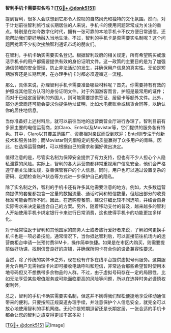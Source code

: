 **智利手机卡需要实名吗？[[TG💪+ @donk5151](https://t.me/s/donk5151)]**

提到智利，很多人会联想到它那令人惊叹的自然风光和独特的文化氛围。然而，对于计划前往智利旅行或长期居住的人来说，手机卡的使用问题常常成为关注的重点。特别是在如今数字化时代，拥有一张可靠的本地手机卡不仅方便日常通信，还能帮助我们更好地融入当地生活。不过，智利的手机卡是否需要实名制呢？这个问题困扰着不少初次接触智利通讯市场的朋友们。

在智利，手机卡确实需要实名登记。根据智利政府的相关规定，所有希望购买或激活手机卡的用户都需要提供有效的身份证明文件。这一政策的主要目的是为了加强通信领域的安全管理，防止非法活动的发生，并确保用户信息的真实性。无论是短期游客还是长期居民，在办理手机卡时都必须遵循这一流程。

那么，具体来说，办理智利手机卡需要准备哪些材料呢？首先，你需要持有有效的护照或其他官方认可的身份证明文件。对于外国游客而言，护照是最常用的证件；而对于已经定居智利的外国人，则可能需要提供签证、居留卡等额外文件。此外，部分运营商还可能会要求你提供地址证明，比如水电费账单或租赁合同等，以确认你的居住地信息。

当你准备好上述材料后，就可以前往当地的运营商营业厅进行办理了。智利目前有多家主要的电信运营商，如Claro、Entel以及Movistar等，它们提供的服务各有特色。其中，Claro以其覆盖范围广、资费相对亲民而受到欢迎；Entel则专注于创新技术和服务体验；而Movistar则凭借稳定的服务质量赢得了众多用户的青睐。因此，在选择运营商时，可以根据自己的需求和偏好做出决定。

值得注意的是，尽管实名制为保障安全提供了有力支持，但也有不少人担心个人隐私泄露的风险。实际上，智利的各大运营商都非常重视用户信息安全，他们会严格遵守相关法律法规，妥善保管客户的个人信息。同时，用户也可以通过设置复杂的密码、定期检查账户状态等方式进一步保护自己的隐私。

除了实名制之外，智利的手机卡还有许多其他需要注意的地方。例如，大多数运营商提供的套餐都包含一定量的数据流量、通话时间和短信数量，但超出部分的收费标准可能会有所不同。因此，在选购套餐前，建议仔细比较不同选项，并结合自身实际需求来决定最适合自己的方案。另外，随着移动支付的普及，越来越多的智利人开始使用手机卡绑定银行卡来进行日常消费，这也使得手机卡的功能更加多样化。

对于经常往返于智利和其他国家的商务人士或者旅行爱好者来说，了解如何更换手机卡也是一项必备技能。通常情况下，当你抵达智利后，可以直接前往机场内的运营商柜台申请一张预付费SIM卡，操作简单快捷。如果是在市区内购买，则需要提前做好功课，找到信誉良好的店铺，并确保所购卡符合你的设备兼容性要求。

当然，除了传统的实体卡之外，现在也有许多在线平台提供虚拟号码服务。这类服务允许用户无需物理卡片即可接收电话呼叫和短信，非常适合那些希望暂时使用本地号码但又不想携带多余物品的人群。不过，由于虚拟号码存在一定的局限性，比如无法享受某些增值服务或可能面临更高的风险等问题，所以在选择时务必谨慎权衡利弊。

总之，智利的手机卡确实需要实名制，但这并不妨碍我们轻松便捷地享受移动通信带来的便利。只要按照正规渠道办理手续，并注意保护个人信息安全，就完全可以放心地使用智利的手机网络。无论你是短期逗留还是长期定居，一张合适的手机卡都会让您的智利之旅变得更加丰富多彩！

[[TG💪+ @donk5151](https://t.me/s/donk5151) ![Image](https://i.postimg.cc/rwNCRYN7/Snipaste-2025-04-30-17-27-05.png)]